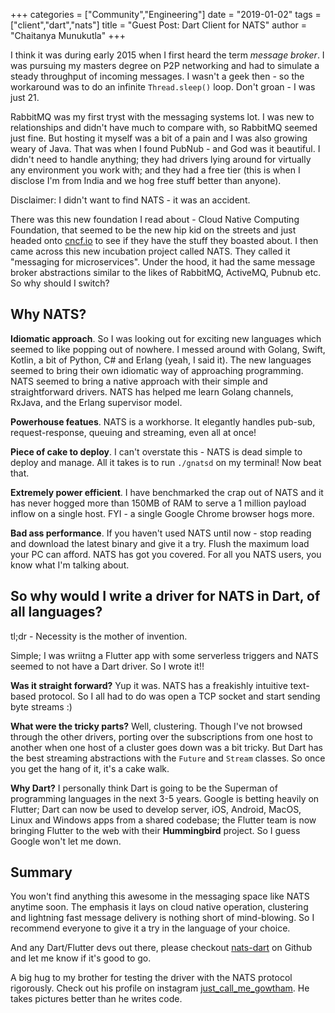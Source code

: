 +++
categories = ["Community","Engineering"]
date = "2019-01-02"
tags = ["client","dart","nats"]
title = "Guest Post: Dart Client for NATS"
author = "Chaitanya Munukutla"
+++

I think it was during early 2015 when I first heard the term *message broker*. I was pursuing my masters degree on P2P networking and had to simulate a steady throughput of incoming messages. I wasn't a geek then - so the workaround was to do an infinite `Thread.sleep()` loop. Don't groan - I was just 21.

RabbitMQ was my first tryst with the messaging systems lot. I was new to relationships and didn't have much to compare with, so RabbitMQ seemed just fine. But hosting it myself was a bit of a pain and I was also growing weary of Java. That was when I found PubNub - and God was it beautiful. I didn't need to handle anything; they had drivers lying around for virtually any environment you work with; and they had a free tier (this is when I disclose I'm from India and we hog free stuff better than anyone).

Disclaimer: I didn't want to find NATS - it was an accident.

There was this new foundation I read about - Cloud Native Computing Foundation, that seemed to be the new hip kid on the streets and just headed onto [cncf.io](https://cncf.io) to see if they have the stuff they boasted about. I then came across this new incubation project called NATS. They called it "messaging for microservices". Under the hood, it had the same message broker abstractions similar to the likes of RabbitMQ, ActiveMQ, Pubnub etc. So why should I switch? 

## Why NATS?

**Idiomatic approach**. So I was looking out for exciting new languages which seemed to like popping out of nowhere. I messed around with Golang, Swift, Kotlin, a bit of Python, C# and Erlang (yeah, I said it). The new languages seemed to bring their own idiomatic way of approaching programming. NATS seemed to bring a native approach with their simple and straightforward drivers. NATS has helped me learn Golang channels, RxJava, and the Erlang supervisor model.

**Powerhouse featues**. NATS is a workhorse. It elegantly handles pub-sub, request-response, queuing and streaming, even all at once!

**Piece of cake to deploy**. I can't overstate this - NATS is dead simple to deploy and manage. All it takes is to run `./gnatsd` on my terminal! Now beat that.

**Extremely power efficient**. I have benchmarked the crap out of NATS and it has never hogged more than 150MB of RAM to serve a 1 million payload inflow on a single host. FYI - a single Google Chrome browser hogs more.

**Bad ass performance**. If you haven't used NATS until now - stop reading and download the latest binary and give it a try. Flush the maximum load your PC can afford. NATS has got you covered. For all you NATS users, you know what I'm talking about.

## So why would I write a driver for NATS in Dart, of all languages?
tl;dr - Necessity is the mother of invention.

Simple; I was wriitng a Flutter app with some serverless triggers and NATS seemed to not have a Dart driver. So I wrote it!!

**Was it straight forward?** Yup it was. NATS has a freakishly  intuitive text-based protocol. So I all had to do was open a TCP socket and start sending byte streams :)

**What were the tricky parts?** Well, clustering. Though I've not browsed through the other drivers, porting over the subscriptions from one host to another when one host of a cluster goes down was a bit tricky. But Dart has the best streaming abstractions with the `Future` and `Stream` classes. So once you get the hang of it, it's a cake walk.

**Why Dart?** I personally think Dart is going to be the Superman of programming languages in the next 3-5 years. Google is betting heavily on Flutter; Dart can now be used to develop server, iOS, Android, MacOS, Linux and Windows apps from a shared codebase; the Flutter team is now bringing Flutter to the web with their **Hummingbird** project. So I guess Google won't let me down.

## Summary
You won't find anything this awesome in the messaging space like NATS anytime soon. The emphasis it lays on cloud native operation, clustering and lightning fast message delivery is nothing short of mind-blowing. So I recommend everyone to give it a try in the language of your choice.

And any Dart/Flutter devs out there, please checkout [nats-dart](https://github.com/munukutla/nats-dart) on Github and let me know if it's good to go. 

A big hug to my brother for testing the driver with the NATS protocol rigorously. Check out his profile on instagram [just_call_me_gowtham](https://www.instagram.com/just_call_me_gowtham/). He takes pictures better than he writes code.
